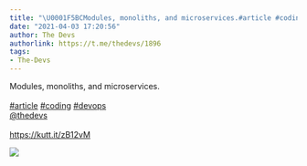 ```yaml
---
title: "\U0001F5BCModules, monoliths, and microservices.#article #coding #devops@thedevshttps://kutt.it/zB12vM"
date: "2021-04-03 17:20:56"
author: The Devs
authorlink: https://t.me/thedevs/1896
tags:
- The-Devs
---
```

<p>Modules, monoliths, and microservices.<br><br><a href="https://t.me/thedevs/1896?q=%23article">#article</a> <a href="https://t.me/thedevs/1896?q=%23coding">#coding</a> <a href="https://t.me/thedevs/1896?q=%23devops">#devops</a><br><a href="https://t.me/thedevs" target="_blank">@thedevs</a><br><br><a href="https://kutt.it/zB12vM" target="_blank" rel="noopener">https://kutt.it/zB12vM</a></p><img src="https://cdn4.telesco.pe/file/k60A8aDernAPAiWwVwQE2p-KOTdo4mlJB8ICzlBnRY2dP6Dwx4oSjwka7KgSvtvU086WObhqm6w7clzaxop6GZb_9-zDCBWebzWd-ZKc6UbkVGrO1PGrNFc1bZcCBPEEleM5Bs0lnDRaLSx7yAu4cPOoqShReokQcs-3lmAV5GCqAlt8MrxqhU7O1iOhu4SVI3AQAD4uVDp8n75pn3wdyhY6GkdnCt0eZC7ifYEuiipgsYdln7-26MocEWDS2dEEIojtm44LMPzE045zcMZZwiOl7eSvhiJtcYit_euFsV2DCG1YQMsr53e59xh6uumCOXvQtTwzfusuSdQoElnpeA.jpg" referrerpolicy="no-referrer">